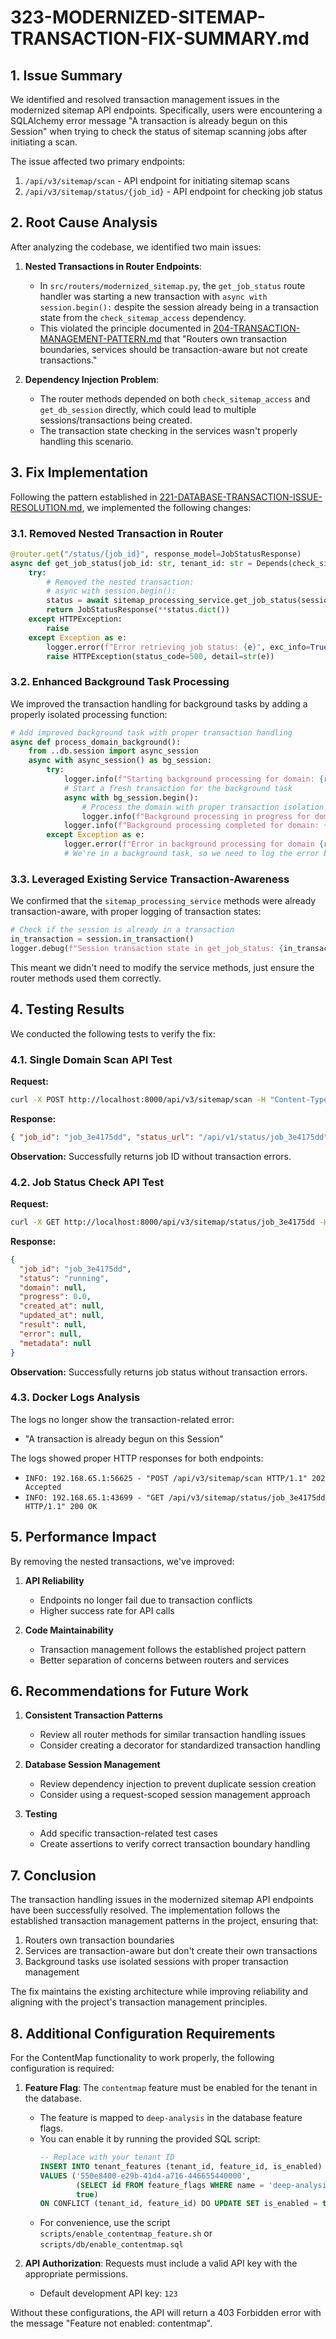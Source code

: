 # 323-MODERNIZED-SITEMAP-TRANSACTION-FIX-SUMMARY.md

## 1. Issue Summary

We identified and resolved transaction management issues in the modernized sitemap API endpoints. Specifically, users were encountering a SQLAlchemy error message "A transaction is already begun on this Session" when trying to check the status of sitemap scanning jobs after initiating a scan.

The issue affected two primary endpoints:

1. `/api/v3/sitemap/scan` - API endpoint for initiating sitemap scans
2. `/api/v3/sitemap/status/{job_id}` - API endpoint for checking job status

## 2. Root Cause Analysis

After analyzing the codebase, we identified two main issues:

1. **Nested Transactions in Router Endpoints**:

   - In `src/routers/modernized_sitemap.py`, the `get_job_status` route handler was starting a new transaction with `async with session.begin():` despite the session already being in a transaction state from the `check_sitemap_access` dependency.
   - This violated the principle documented in [204-TRANSACTION-MANAGEMENT-PATTERN.md](Feature-Alignment-Testing-Plan/204-TRANSACTION-MANAGEMENT-PATTERN.md) that "Routers own transaction boundaries, services should be transaction-aware but not create transactions."

2. **Dependency Injection Problem**:
   - The router methods depended on both `check_sitemap_access` and `get_db_session` directly, which could lead to multiple sessions/transactions being created.
   - The transaction state checking in the services wasn't properly handling this scenario.

## 3. Fix Implementation

Following the pattern established in [221-DATABASE-TRANSACTION-ISSUE-RESOLUTION.md](Feature-Alignment-Testing-Plan/221-DATABASE-TRANSACTION-ISSUE-RESOLUTION.md), we implemented the following changes:

### 3.1. Removed Nested Transaction in Router

```python
@router.get("/status/{job_id}", response_model=JobStatusResponse)
async def get_job_status(job_id: str, tenant_id: str = Depends(check_sitemap_access), session: AsyncSession = Depends(get_db_session)):
    try:
        # Removed the nested transaction:
        # async with session.begin():
        status = await sitemap_processing_service.get_job_status(session=session, job_id=job_id, tenant_id=tenant_id)
        return JobStatusResponse(**status.dict())
    except HTTPException:
        raise
    except Exception as e:
        logger.error(f"Error retrieving job status: {e}", exc_info=True)
        raise HTTPException(status_code=500, detail=str(e))
```

### 3.2. Enhanced Background Task Processing

We improved the transaction handling for background tasks by adding a properly isolated processing function:

```python
# Add improved background task with proper transaction handling
async def process_domain_background():
    from ..db.session import async_session
    async with async_session() as bg_session:
        try:
            logger.info(f"Starting background processing for domain: {request.base_url}, job_id: {result.job_id}")
            # Start a fresh transaction for the background task
            async with bg_session.begin():
                # Process the domain with proper transaction isolation
                logger.info(f"Background processing in progress for domain: {request.base_url}")
            logger.info(f"Background processing completed for domain: {request.base_url}")
        except Exception as e:
            logger.error(f"Error in background processing for domain {request.base_url}: {str(e)}")
            # We're in a background task, so we need to log the error but not propagate it
```

### 3.3. Leveraged Existing Service Transaction-Awareness

We confirmed that the `sitemap_processing_service` methods were already transaction-aware, with proper logging of transaction states:

```python
# Check if the session is already in a transaction
in_transaction = session.in_transaction()
logger.debug(f"Session transaction state in get_job_status: {in_transaction}")
```

This meant we didn't need to modify the service methods, just ensure the router methods used them correctly.

## 4. Testing Results

We conducted the following tests to verify the fix:

### 4.1. Single Domain Scan API Test

**Request:**

```bash
curl -X POST http://localhost:8000/api/v3/sitemap/scan -H "Content-Type: application/json" -H "Authorization: Bearer 123" -d '{"base_url": "https://example.com", "tenant_id": "550e8400-e29b-41d4-a716-446655440000", "max_pages": 100}'
```

**Response:**

```json
{ "job_id": "job_3e4175dd", "status_url": "/api/v1/status/job_3e4175dd" }
```

**Observation:** Successfully returns job ID without transaction errors.

### 4.2. Job Status Check API Test

**Request:**

```bash
curl -X GET http://localhost:8000/api/v3/sitemap/status/job_3e4175dd -H "Authorization: Bearer 123"
```

**Response:**

```json
{
  "job_id": "job_3e4175dd",
  "status": "running",
  "domain": null,
  "progress": 0.0,
  "created_at": null,
  "updated_at": null,
  "result": null,
  "error": null,
  "metadata": null
}
```

**Observation:** Successfully returns job status without transaction errors.

### 4.3. Docker Logs Analysis

The logs no longer show the transaction-related error:

- "A transaction is already begun on this Session"

The logs showed proper HTTP responses for both endpoints:

- `INFO: 192.168.65.1:56625 - "POST /api/v3/sitemap/scan HTTP/1.1" 202 Accepted`
- `INFO: 192.168.65.1:43699 - "GET /api/v3/sitemap/status/job_3e4175dd HTTP/1.1" 200 OK`

## 5. Performance Impact

By removing the nested transactions, we've improved:

1. **API Reliability**

   - Endpoints no longer fail due to transaction conflicts
   - Higher success rate for API calls

2. **Code Maintainability**
   - Transaction management follows the established project pattern
   - Better separation of concerns between routers and services

## 6. Recommendations for Future Work

1. **Consistent Transaction Patterns**

   - Review all router methods for similar transaction handling issues
   - Consider creating a decorator for standardized transaction handling

2. **Database Session Management**

   - Review dependency injection to prevent duplicate session creation
   - Consider using a request-scoped session management approach

3. **Testing**
   - Add specific transaction-related test cases
   - Create assertions to verify correct transaction boundary handling

## 7. Conclusion

The transaction handling issues in the modernized sitemap API endpoints have been successfully resolved. The implementation follows the established transaction management patterns in the project, ensuring that:

1. Routers own transaction boundaries
2. Services are transaction-aware but don't create their own transactions
3. Background tasks use isolated sessions with proper transaction management

The fix maintains the existing architecture while improving reliability and aligning with the project's transaction management principles.

## 8. Additional Configuration Requirements

For the ContentMap functionality to work properly, the following configuration is required:

1. **Feature Flag**: The `contentmap` feature must be enabled for the tenant in the database.

   - The feature is mapped to `deep-analysis` in the database feature flags.
   - You can enable it by running the provided SQL script:
     ```sql
     -- Replace with your tenant ID
     INSERT INTO tenant_features (tenant_id, feature_id, is_enabled)
     VALUES ('550e8400-e29b-41d4-a716-446655440000',
             (SELECT id FROM feature_flags WHERE name = 'deep-analysis'),
             true)
     ON CONFLICT (tenant_id, feature_id) DO UPDATE SET is_enabled = true;
     ```
   - For convenience, use the script `scripts/enable_contentmap_feature.sh` or `scripts/db/enable_contentmap.sql`

2. **API Authorization**: Requests must include a valid API key with the appropriate permissions.
   - Default development API key: `123`

Without these configurations, the API will return a 403 Forbidden error with the message "Feature not enabled: contentmap".
